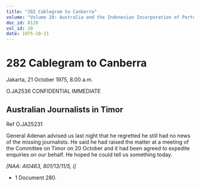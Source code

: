 ```yaml
---
title: "282 Cablegram to Canberra"
volume: "Volume 20: Australia and the Indonesian Incorporation of Portuguese Timor, 1974-1976"
doc_id: 8120
vol_id: 20
date: 1975-10-21
---
```


# 282 Cablegram to Canberra

Jakarta, 21 October 1975, 8.00 a.m.

O.JA2536 CONFIDENTIAL IMMEDIATE

## Australian Journalists in Timor

Ref O.JA25231

General Adenan advised us last night that he regretted he still had no news of the missing journalists. He said he had raised the matter at a meeting of the Committee on Timor on 20 October and it had been agreed to expedite enquiries on our behalf. He hoped he could tell us something today.

_[NAA: Al0463, 801/13/11/5, i]_

  * 1 Document 280.



